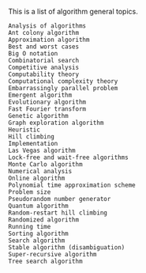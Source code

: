 This is a list of algorithm general topics.

    Analysis of algorithms
    Ant colony algorithm
    Approximation algorithm
    Best and worst cases
    Big O notation
    Combinatorial search
    Competitive analysis
    Computability theory
    Computational complexity theory
    Embarrassingly parallel problem
    Emergent algorithm
    Evolutionary algorithm
    Fast Fourier transform
    Genetic algorithm
    Graph exploration algorithm
    Heuristic
    Hill climbing
    Implementation
    Las Vegas algorithm
    Lock-free and wait-free algorithms
    Monte Carlo algorithm
    Numerical analysis
    Online algorithm
    Polynomial time approximation scheme
    Problem size
    Pseudorandom number generator
    Quantum algorithm
    Random-restart hill climbing
    Randomized algorithm
    Running time
    Sorting algorithm
    Search algorithm
    Stable algorithm (disambiguation)
    Super-recursive algorithm
    Tree search algorithm
    
    
    
    